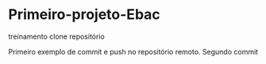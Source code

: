 # Primeiro-projeto-Ebac
treinamento clone repositório

Primeiro exemplo de commit e push no repositório remoto.
Segundo commit
